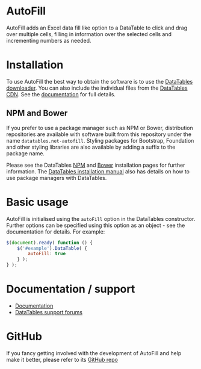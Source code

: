 # AutoFill

AutoFill adds an Excel data fill like option to a DataTable to click and drag over multiple cells, filling in information over the selected cells and incrementing numbers as needed.


# Installation

To use AutoFill the best way to obtain the software is to use the [DataTables downloader](//datatables.net/download). You can also include the individual files from the [DataTables CDN](//cdn.datatables.net). See the [documentation](http://datatables.net/extensions/autofill/) for full details.

## NPM and Bower

If you prefer to use a package manager such as NPM or Bower, distribution repositories are available with software built from this repository under the name `datatables.net-autofill`. Styling packages for Bootstrap, Foundation and other styling libraries are also available by adding a suffix to the package name.

Please see the DataTables [NPM](//datatables.net/download/npm) and [Bower](//datatables.net/download/bower) installation pages for further information. The [DataTables installation manual](//datatables.net/manual/installation) also has details on how to use package managers with DataTables.


# Basic usage

AutoFill is initialised using the `autoFill` option in the DataTables constructor. Further options can be specified using this option as an object - see the documentation for details. For example:

```js
$(document).ready( function () {
    $('#example').DataTable( {
    	autoFill: true
    } );
} );
```


# Documentation / support

* [Documentation](https://datatables.net/extensions/autofill/)
* [DataTables support forums](http://datatables.net/forums)


# GitHub

If you fancy getting involved with the development of AutoFill and help make it better, please refer to its [GitHub repo](https://github.com/DataTables/AutoFill)

